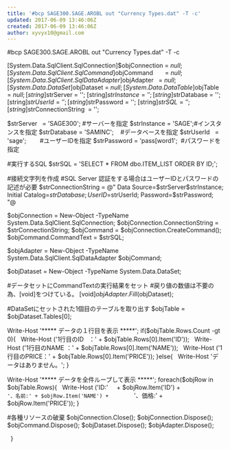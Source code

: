 ```yaml
---
title: '#bcp SAGE300.SAGE.AROBL out "Currency Types.dat" -T -c'
updated: 2017-06-09 13:46:06Z
created: 2017-06-09 13:46:06Z
author: xyvyx10@gmail.com
---
```


#bcp SAGE300.SAGE.AROBL out "Currency Types.dat" -T -c

[System.Data.SqlClient.SqlConnection]$objConnection = $null;
[System.Data.SqlClient.SqlCommand]$objCommand       = $null;
[System.Data.SqlClient.SqlDataAdapter]$objAdapter   = $null;
[System.Data.DataSet]$objDataset = $null;
[System.Data.DataTable]$objTable = $null;
[string]$strServer = '';
[string]$strInstance = '';
[string]$strDatabase = '';
[string]$strUserId   = '';
[string]$strPassword = '';
[string]$strSQL = '';
[string]$strConnectionString  = '';

$strServer   = 'SAGE300'; #サーバーを指定
$strInstance = 'SAGE';#インスタンスを指定
$strDatabase = 'SAMINC';    #データベースを指定
$strUserId   = 'sage';        #ユーザーIDを指定
$strPassword = 'pass[word1';  #パスワードを指定

#実行するSQL
$strSQL = 'SELECT * FROM dbo.ITEM_LIST ORDER BY ID;';

#接続文字列を作成
#SQL Server 認証をする場合はユーザーIDとパスワードの記述が必要
$strConnectionString = @"
Data Source=$strServer\$strInstance;
Initial Catalog=$strDatabase;
User ID=$strUserId;
Password=$strPassword;
"@

$objConnection = New-Object -TypeName System.Data.SqlClient.SqlConnection;
$objConnection.ConnectionString = $strConnectionString;
$objCommand = $objConnection.CreateCommand();
$objCommand.CommandText = $strSQL;

$objAdapter = New-Object -TypeName System.Data.SqlClient.SqlDataAdapter $objCommand;

$objDataset = New-Object -TypeName System.Data.DataSet;

#データセットにCommandTextの実行結果をセット
#戻り値の数値は不要の為、[void]をつけている。
[void]$objAdapter.Fill($objDataset);

#DataSetにセットされた1個目のテーブルを取り出す
$objTable = $objDataset.Tables[0];

Write-Host '***** データの１行目を表示 *****';
if($objTable.Rows.Count -gt 0){
  Write-Host ('1行目のID   ：' + $objTable.Rows[0].Item('ID'));
  Write-Host ('1行目のNAME ：' + $objTable.Rows[0].Item('NAME'));
  Write-Host ('1行目のPRICE：' + $objTable.Rows[0].Item('PRICE'));
}else{
  Write-Host 'データはありません。';
}

Write-Host '***** データを全件ループして表示 *****';
foreach($objRow in $objTable.Rows){
  Write-Host ('ID:'     + $objRow.Item('ID') + `
              '、名前:' + $objRow.Item('NAME') + `
              '、価格:' + $objRow.Item('PRICE'));
}

#各種リソースの破棄
$objConnection.Close();
$objConnection.Dispose();
$objCommand.Dispose();
$objDataset.Dispose();
$objAdapter.Dispose();

  }
